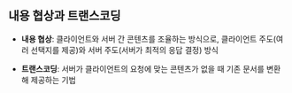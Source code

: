 ## 내용 협상과 트랜스코딩

- **내용 협상**: 클라이언트와 서버 간 콘텐츠를 조율하는 방식으로, 클라이언트 주도(여러 선택지를 제공)와 서버 주도(서버가 최적의 응답 결정) 방식

- **트랜스코딩**: 서버가 클라이언트의 요청에 맞는 콘텐츠가 없을 때 기존 문서를 변환해 제공하는 기법

